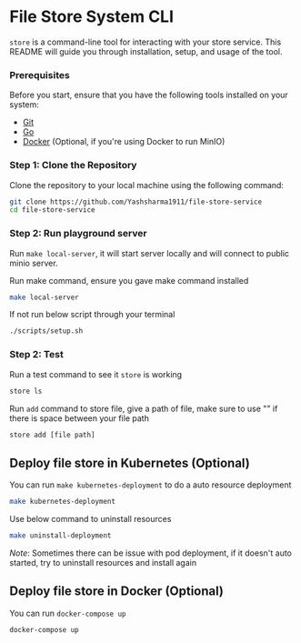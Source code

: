 # File Store System CLI

`store` is a command-line tool for interacting with your store service. This README will guide you through installation, setup, and usage of the tool.

### Prerequisites

Before you start, ensure that you have the following tools installed on your system:

- [Git](https://git-scm.com/)
- [Go](https://golang.org/dl/)
- [Docker](https://www.docker.com/products/docker-desktop) (Optional, if you're using Docker to run MinIO)

### Step 1: Clone the Repository

Clone the repository to your local machine using the following command:

```bash
git clone https://github.com/Yashsharma1911/file-store-service
cd file-store-service
```
### Step 2: Run playground server

Run `make local-server`, it will start server locally and will connect to public minio server.

Run make command, ensure you gave make command installed
```bash
make local-server
```

If not run below script through your terminal
```bash
./scripts/setup.sh
```

### Step 2: Test

Run a test command to see it `store` is working

```bash
store ls
```

Run `add` command to store file, give a path of file, make sure to use "" if there is space between your file path

```bash
store add [file path]
```

## Deploy file store in Kubernetes (Optional)

You can run `make kubernetes-deployment` to do a auto resource deployment

```bash
make kubernetes-deployment
```

Use below command to uninstall resources

```bash
make uninstall-deployment
```

*Note*: Sometimes there can be issue with pod deployment, if it doesn't auto started, try to uninstall resources and install again

## Deploy file store in Docker (Optional)

You can run `docker-compose up`

```bash
docker-compose up
```